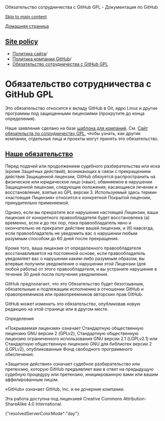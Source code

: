 Обязательство сотрудничества с GitHub GPL - Документация по GitHub

[Skip to main content](#main-content)

[Домашняя страница](/ru)

[Site policy](/ru/site-policy)
----------

* [Политика сайта](/ru/site-policy)/
* [Политика компании GitHub](/ru/site-policy/github-company-policies)/
* [Обязательство сотрудничества с GitHub GPL](/ru/site-policy/github-company-policies/github-gpl-cooperation-commitment)

Обязательство сотрудничества с GitHub GPL
==========

Это обязательство относится к вкладу GitHub в Git, ядро Linux и другие программы под защищенными лицензиями (прокрутите до конца определения).

Наше заявление сделано на базе [шаблона для компаний](https://github.com/gplcc/gplcc/blob/master/Company/GPL%20Cooperation%20Commitment-Company-Template.md). См. [Сайт обязательств по сотрудничеству GPL](https://gplcc.github.io/gplcc/), чтобы узнать, как другие компании, отдельные лица и проекты могут принять это обязательство.

[Наше обязательство](#our-commitment)
----------

Перед подачей или продолжением судебного разбирательства или иска (кроме Защитных действий), возникающих в связи с прекращением действия Защищенной лицензии, GitHub обязуется распространить на физическое или юридическое лицо («вы»), обвиняемое в нарушении Защищенной лицензии, следующие положения, касающиеся лечение и восстановление, взятые из GPL версии 3. Используемый здесь термин «настоящая Лицензия» относится к конкретной Покрытой лицензии, принудительно применяемой.

Однако, если вы прекратите все нарушения настоящей Лицензии, ваша лицензия от конкретного правообладателя будет восстановлена (а) временно, если и до тех пор, пока правообладатель явно и окончательно не прекратит действие вашей лицензии, и (б) навсегда, если правообладатель не уведомить вас о нарушении любым разумным способом до 60 дней после прекращения.

Кроме того, ваша лицензия от определенного правообладателя восстанавливается на постоянной основе, если правообладатель уведомляет вас о нарушении каким-либо разумным образом, вы впервые получили уведомление о нарушении этой Лицензии (для любой работы) от этого правообладателя, и вы устраните нарушение в течение 30 дней после получения уведомления.

GitHub предполагает, что это Обязательство будет безотзывным, обязательным и подлежащим исполнению в отношении GitHub и правопреемников или правопреемников авторских прав GitHub.

GitHub может изменить это обязательство, опубликовав новую редакцию на этой странице или в другом месте.

Определения

«Покрываемая лицензия» означает Стандартную общественную лицензию GNU версии 2 (GPLv2), Стандартную общественную лицензию ограниченного использования GNU версии 2.1 (LGPLv2.1) или Стандартную общественную лицензию GNU для библиотек версии 2 (LGPLv2), опубликованные Фонд свободного программного обеспечения.

«Защитное действие» означает судебное разбирательство или претензию, которую GitHub предъявляет вам в ответ на предыдущую судебную процедуру или претензию, инициированную вами или вашим аффилированным лицом.

«GitHub» означает GitHub, Inc. и ее дочерние компании.

Эта работа доступна под лицензией Creative Commons Attribution-ShareAlike 4.0 International.

{"resolvedServerColorMode":"day"}
